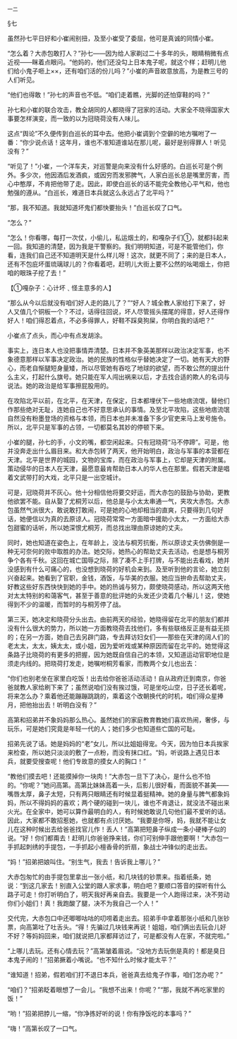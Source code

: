    一二 

   §七

   虽然孙七平日好和小崔闹别扭，及至小崔受了委屈，他可是真诚的同情小崔。

   “怎么着？大赤包敢打人？”孙七——因为给人家剃过二十多年的头，眼睛稍微有点近视——眯着点眼问。“他妈的，他们还没勾上日本鬼子呢，就这个样；赶明儿他们给小鬼子咂上××，还有咱们活的份儿吗？”小崔的声音故意放高，为是教三号的人们听见。

   “他们也得敢！”孙七的声音也不低。“咱们走着瞧，光脚的还怕穿鞋的吗？”

   孙七和小崔的联合攻击，教全胡同的人都晓得了冠家的活动。大家全不晓得国家大事要怎样演变，而一致的以为冠晓荷没有人味儿。

   这点“舆论”不久便传到白巡长的耳中去。他把小崔调到个空僻的地方嘱咐了一番：“你少说点话！这年月，谁也不准知道谁站在那儿呢，最好是别得罪人！听见没有？”

   “听见了！”小崔，一个洋车夫，对巡警是向来没有什么好感的。白巡长可是个例外。多少次，他因酒后发酒疯，或因穷而发邪脾气，人家白巡长总是嘴里厉害，而心中憨厚，不肯把他带了走。因此，即使白巡长的话不能完全教他心平气和，他也勉强的遵从。“白巡长，难道日本兵就这么永远占了北平吗？”

   “那，我不知道。我就知道坏鬼们都快要抬头！”白巡长叹了口气。

   “怎么？”

   “怎么！你看哪，每打一次仗，小偷儿，私运烟土的，和嘎杂子们①，就都抖起来一回。我知道的清楚，因为我是干警察的。我们明明知道，可是不能管他们，你看，连我们自己还不知道明天是什么样儿呀！这次，就更不同了；来的是日本人，还有不包庇坏蛋琉璃球儿的？你看着吧，赶明儿大街上要不公然的吆喝烟土，你把咱的眼珠子挖了去！”

   【①嘎杂子：心计坏﹑怪主意多的人】

   “那么从今以后就没有咱们好人走的路儿了？”“好人？城全教人家给打下来了，好人又值几个铜板一个？不过，话得往回说，坏人尽管摇头摆尾的得意，好人还得作好人！咱们得忍着点，不必多得罪人，好鞋不踩臭狗屎，你明白我的话吧？”

   小崔点了点头，而心中有点发胡涂。

   事实上，连日本人也没把事情弄清楚。日本并不象英美那样以政治决定军事，也不象德意那样以军事决定政治。她的民族的性格似乎替她决定了一切。她有天大的野心，而老自惭腿短身量矮，所以尽管她有吞吃了地球的欲望，而不敢公然的提出什么主义，打起什么旗号。她只能在军人闯出祸来以后，才去找合适的欺人的名词与说法。她的政治是给军事擦屁股用的。

   在攻陷北平以前，在北平，在天津，在保定，日本都埋伏下一些地痞流氓，替他们作那些绝对无耻，连她自己也不好意思承认的事情。及至北平攻陷，这些地痞流氓自然没有粉墨登场的资格与本领，而日本也并未准备下多少官吏来马上发号施令。所以，北平只是军事的占领，一切都莫名其妙的停顿下来。

   小崔的腿，孙七的手，小文的嘴，都空闲起来。只有冠晓荷“马不停蹄”。可是，他并没奔走出什么眉目来。和大赤包转了两天，他开始明白，政治与军事的本营都在天津。北平是世界的城园，文物的宝库，而在政治与军事上，它却是天津的附属。策动侵华的日本人在天津，最愿意最肯帮助日本人的华人也在那里。假若天津是唱着文武带打的大戏，北平只是一出空城计。

   可是，冠晓荷并不灰心。他十分相信他将要交好运，而大赤包的鼓励与协助，更教他欲罢不能。自从娶了尤桐芳以后，他总是与小太太串通一气，夹攻大赤包。大赤包虽然气派很大，敢说敢打敢闹，可是她的心地却相当的直爽，只要得到几句好话，她便信以为真的去原谅人。冠晓荷常常一方面暗中援助小太太，一方面给大赤包甜蜜的话听，所以她深恨尤桐芳，而总找出理由原谅她的丈夫。

   同时，她也知道在姿色上，在年龄上，没法与桐芳抗衡，所以原谅丈夫仿佛倒是一种无可奈何的败中取胜的办法。她交际，她热心的帮助丈夫去活动，也是想与桐芳争个各有千秋。这回在城亡国辱之际，除了凑不上手打牌，与不能出去看戏，她并没感到有什么可痛心的，也没想到晓荷的好机会来到。及至听到他的言论，她立刻兴奋起来。她看到了官职，金钱，酒饭，与华美的衣服。她应当拚命去帮助丈夫，好教这些好东西快快到她的手中。她的热诚与努力，颇使晓荷感动，所以这两天他对太太特别的和蔼客气，甚至于善意的批评她的头发还少烫着几个鬈儿！这，使她得到不少的温暖，而暂时的与桐芳停了战。

   第三天，她决定和晓荷分头出去。由前两天的经验，她晓得留在北平的朋友们都并没有什么很大的势力，所以她一方面教晓荷去找他们，多有些联络反正是有益无损的；在另一方面，她自己去另辟门路，专去拜访妇女们——那些在天津的阔人们的老太太，太太，姨太太，或小姐，因为爱听戏或某种原因而留在北平的。她觉得这条路子比晓荷的有更多的把握，因为她既自信自己的本领，又知道运动官职地位是须走内线的。把晓荷打发走，她嘱咐桐芳看家，而教两个女儿也出去：

   “你们也别老坐在家里白吃饭！出去给你爸爸活动活动！自从政府迁到南京，你爸爸就教人家给刷下来了；虽然说咱们没有挨过饿，可是坐吃山空，日子还长着呢，将来怎么办？乘着他还能蹦蹦跳跳的，乘着这个改朝换代的时机，咱们得众星捧月，把他抬出去！听明白没有？”

   高第和招弟并不象妈妈那么热心。虽然她们的家庭教育教她们喜欢热闹，奢侈，与玩乐，可是她们究竟是年轻一代的人；她们多少也知道些亡国的可耻。

   招弟先说了话。她是妈妈的“老”女儿，所以比姐姐得宠。今天，因为怕日本兵挨家来检查，所以她只淡淡的敷了一点粉，而没有抹口红。“妈，听说路上遇见日本兵，就要受搜查呢！他们专故意的摸女人的胸口！”

   “教他们摸去吧！还能摸掉你一块肉！”大赤包一旦下了决心，是什么也不怕的。“你呢？”她问高第。高第比妹妹高着一头，后影儿很好看，而面貌不甚美——嘴唇太厚，鼻子太短，只有两只眼睛还有时候显着挺精神。她的身量与脾气都象妈妈，所以不得妈妈的喜欢；两个硬的碰到一块儿，谁也不肯退让，就没法不碰出来火光。在全家中，她可以算作最明白的人，有时候她敢说几句他们最不爱听的话。因此，大家都不敢招惹她，也就都有点讨厌她。“我要是你呀，妈，我就不能让女儿在这种时候出去给爸爸找官儿作！丢人！”高第把短鼻子纵成一条小硬棒子似的说。“好！你们都甭去！赶明儿你爸爸挣来钱，你们可别伸手跟他要啊！”大赤包一手抓起刺绣的手提包，一手抓起小檀香骨的折扇，象战士冲锋似的走出去。

   “妈！”招弟把娘叫住。“别生气，我去！告诉我上哪儿？”

   大赤包匆忙的由手提包里拿出一张小纸，和几块钱的钞票来。指着纸条，她说：“到这几家去！别直入公堂的跟人家求事，明白吧？要顺口答音的探听有什么路子可走！你打听明白了，明天我好再亲自去。我要是一个人跑得过来，决不劳动你们小姐们！真！我跑酸了腿，决不为我自己一个人！”

   交代完，大赤包口中还唧唧咕咕的叨唠着走出去。招弟手中拿着那张小纸和几张钞票，向高第吐了吐舌头。“得！先骗过几块钱来再说！姐姐，咱们俩出去玩会儿好不好？等妈妈回来，咱们就说把几家都拜访过了，可是都没有人在家，不就完啦。”

   “上哪儿去玩。还有心情去玩？”高第皱着眉说。“没地方去玩倒是真的！都是臭日本鬼子闹的！”招弟撅着小嘴说。“也不知什么时候才能太平？”

   “谁知道！招弟，假若咱们打不退日本兵，爸爸真去给鬼子作事，咱们怎办呢？”

   “咱们？”招弟眨着眼想了一会儿。“我想不出来！你呢？”“那，我就不再吃家里的饭！”

   “哟！”招弟把脖儿一缩，“你净拣好听的说！你有挣饭吃的本事吗？”

   “嗨！”高第长叹了一口气。

